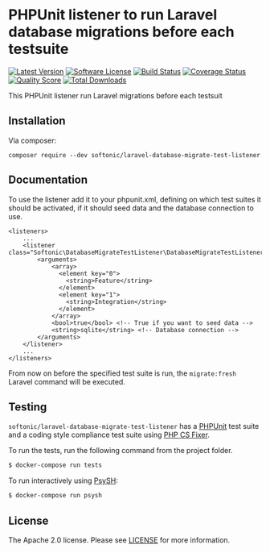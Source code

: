 PHPUnit listener to run Laravel database migrations before each testsuite
=====

[![Latest Version](https://img.shields.io/github/release/softonic/laravel-database-migrate-test-listener.svg?style=flat-square)](https://github.com/softonic/laravel-database-migrate-test-listener/releases)
[![Software License](https://img.shields.io/badge/license-Apache%202.0-blue.svg?style=flat-square)](LICENSE.md)
[![Build Status](https://img.shields.io/travis/softonic/laravel-database-migrate-test-listener/master.svg?style=flat-square)](https://travis-ci.org/softonic/laravel-database-migrate-test-listener)
[![Coverage Status](https://img.shields.io/scrutinizer/coverage/g/softonic/laravel-database-migrate-test-listener.svg?style=flat-square)](https://scrutinizer-ci.com/g/softonic/laravel-database-migrate-test-listener/code-structure)
[![Quality Score](https://img.shields.io/scrutinizer/g/softonic/laravel-database-migrate-test-listener.svg?style=flat-square)](https://scrutinizer-ci.com/g/softonic/laravel-database-migrate-test-listener)
[![Total Downloads](https://img.shields.io/packagist/dt/softonic/laravel-database-migrate-test-listener.svg?style=flat-square)](https://packagist.org/packages/softonic/laravel-database-migrate-test-listener)

This PHPUnit listener run Laravel migrations before each testsuit

Installation
-------

Via composer:
```
composer require --dev softonic/laravel-database-migrate-test-listener
```

Documentation
-------

To use the listener add it to your phpunit.xml, defining on which test suites it should be activated, if it should seed data and the database connection to use.

```
<listeners>
    ...
    <listener class="Softonic\DatabaseMigrateTestListener\DatabaseMigrateTestListener">
        <arguments>
            <array>
              <element key="0">
                <string>Feature</string>
              </element>
              <element key="1">
                <string>Integration</string>
              </element>
            </array>
            <bool>true</bool> <!-- True if you want to seed data -->
            <string>sqlite</string> <!-- Database connection -->
        </arguments>
    </listener>
    ...
</listeners>
```

From now on before the specified test suite is run, the `migrate:fresh` Laravel command will be executed.

Testing
-------

`softonic/laravel-database-migrate-test-listener` has a [PHPUnit](https://phpunit.de) test suite and a coding style compliance test suite using [PHP CS Fixer](http://cs.sensiolabs.org/).

To run the tests, run the following command from the project folder.

``` bash
$ docker-compose run tests
```

To run interactively using [PsySH](http://psysh.org/):
``` bash
$ docker-compose run psysh
```

License
-------

The Apache 2.0 license. Please see [LICENSE](LICENSE) for more information.

[PSR-2]: http://www.php-fig.org/psr/psr-2/
[PSR-4]: http://www.php-fig.org/psr/psr-4/